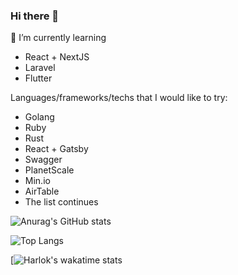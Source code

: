 ### Hi there 👋

<!--
**ainanabilahh/ainanabilahh** is a ✨ _special_ ✨ repository because its `README.md` (this file) appears on your GitHub profile.

Here are some ideas to get you started:

- 🔭 I’m currently working on ...
- 🌱 I’m currently learning ...
- 👯 I’m looking to collaborate on ...
- 🤔 I’m looking for help with ...
- 💬 Ask me about ...
- 📫 How to reach me: ...
- 😄 Pronouns: ...
- ⚡ Fun fact: ...
-->

🌱 I’m currently learning
- React + NextJS
- Laravel
- Flutter

Languages/frameworks/techs that I would like to try:
- Golang
- Ruby
- Rust
- React + Gatsby
- Swagger
- PlanetScale
- Min.io
- AirTable
- The list continues

![Anurag's GitHub stats](https://github-readme-stats.vercel.app/api?username=ainanabilahh&show_icons=true&theme=github_dark_dimmed)

![Top Langs](https://github-readme-stats.vercel.app/api/top-langs/?username=ainanabilahh&layout=compact&theme=github_dark_dimmed)

[![Harlok's wakatime stats](https://github-readme-stats.vercel.app/api/wakatime?username=@ainanabilahh&layout=compact&theme=github_dark_dimmed)
